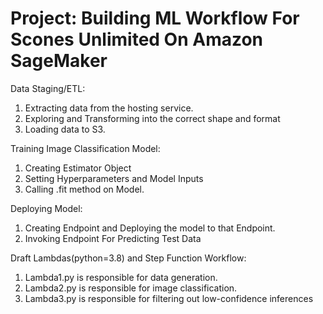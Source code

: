 # Project: Building ML Workflow For Scones Unlimited On Amazon SageMaker

Data Staging/ETL:

1. Extracting data from the hosting service.
2. Exploring and Transforming into the correct shape and format
3. Loading data to S3.

Training Image Classification Model:

1. Creating Estimator Object
2. Setting Hyperparameters and Model Inputs
3. Calling .fit method on Model.

Deploying Model: 
1. Creating Endpoint and Deploying the model to that Endpoint.
2. Invoking Endpoint For Predicting Test Data

Draft Lambdas(python=3.8) and Step Function Workflow:
1. Lambda1.py is responsible for data generation.
2. Lambda2.py is responsible for image classification.
3. Lambda3.py is responsible for filtering out low-confidence inferences
